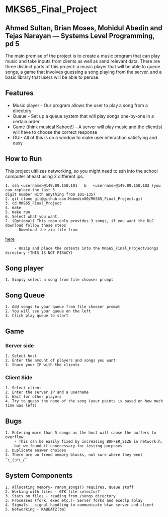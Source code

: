 # MKS65_Final_Project

## Ahmed Sultan, Brian Moses, Mohidul Abedin and Tejas Narayan — Systems Level Programming, pd 5

The main premise of the project is to create a music program that can play music and take inputs from clients as well as send relevant data. There are three distinct parts of this project: a music player that will be able to queue songs, a game that involves guessing a song playing from the server, and a basic library that users will be able to peruse.

## Features

  * Music player - Our program allows the user to play a song from a directory
  * Queue - Set up a queue system that will play songs one-by-one in a certain order
  * Game (think musical Kahoot!) - A server will play music and the client(s) will have to choose the correct response
  * GUI- All of this is on a window to make user interaction satisfying and easy

## How to Run

This project uitilizes networking, so you might need to ssh into the school computer atleast using 2 different ips.

    1. ssh <username>@149.89.150.101   &   <username>@149.89.150.102 (you can replace the last 3 
    digit number with anything from 101-135)
    2. git clone git@github.com:Mabedin00/MKS65_Final_Project.git
    3. cd MKS65_Final_Project
    4. make
    5. make run
    6. Select what you want.
    7. (Optional) This repo only provides 3 songs, if you want the DLC download follow these steps
        - Download the zip file from         
[here](https://drive.google.com/file/d/1gJHiYBtHHqpVVHr5IghHywaYKrwoG1ef/view?usp=sharing)  
        
        - Unzip and place the cotents into the MKS65_Final_Project/songs directory (THIS IS NOT PIRACY)


## Song player
 
    1. Simply select a song from file chooser prompt

## Song Queue

    1. Add songs to your queue from file chooser prompt
    2. You will see your queue on the left
    3. Click play queue to start

## Game
### Server side
    1. Select host
    2. Enter the amount of players and songs you want
    3. Share your IP with the clients
### Client Side
    1. Select client
    2. Enter the server IP and a username
    3. Wait for other players
    4. Try to guess the name of the song (your points is based on how much time was left)

## Bugs
    1. Entering more than 5 songs as the host will cause the buffers to overflow
        - This can be easily fixed by increasing BUFFER_SIZE in network.h, 
        but we found it unnecessary for testing purposes
    2. Duplicate answer choices
    3. There are un freed memory blocks, not sure where they went ¯\_(ツ)_/¯


## System Components 

    1. Allocating memory- ranom_songs() requires, Queue stuff 
    2. Working with files - GTK file selector? 
    3. Stats on files - reading from /songs directory     
    3. Processes (fork, exec etc.)- Server forks and execlp aplay
    4. Signals - signal handling to communicate btwn server and client
    5. Networking - KABEATZ(tm) 

